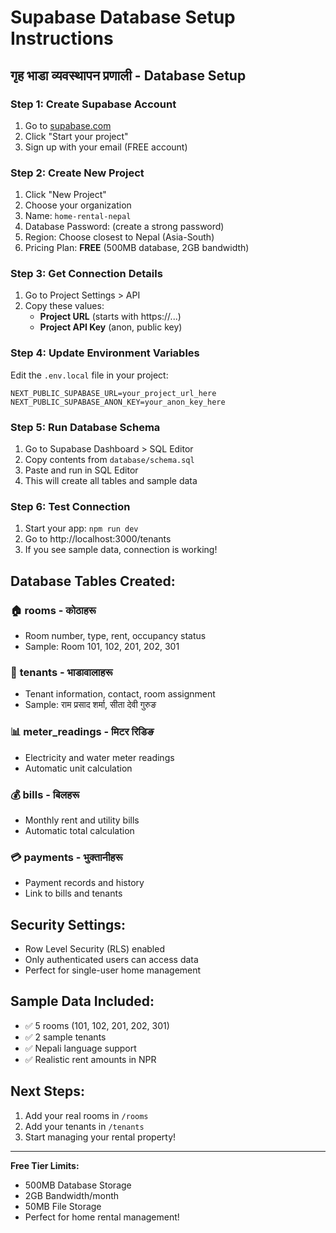 # Supabase Database Setup Instructions

## गृह भाडा व्यवस्थापन प्रणाली - Database Setup

### Step 1: Create Supabase Account
1. Go to [supabase.com](https://supabase.com)
2. Click "Start your project"
3. Sign up with your email (FREE account)

### Step 2: Create New Project
1. Click "New Project"
2. Choose your organization
3. Name: `home-rental-nepal`
4. Database Password: (create a strong password)
5. Region: Choose closest to Nepal (Asia-South)
6. Pricing Plan: **FREE** (500MB database, 2GB bandwidth)

### Step 3: Get Connection Details
1. Go to Project Settings > API
2. Copy these values:
   - **Project URL** (starts with https://...)
   - **Project API Key** (anon, public key)

### Step 4: Update Environment Variables
Edit the `.env.local` file in your project:

```env
NEXT_PUBLIC_SUPABASE_URL=your_project_url_here
NEXT_PUBLIC_SUPABASE_ANON_KEY=your_anon_key_here
```

### Step 5: Run Database Schema
1. Go to Supabase Dashboard > SQL Editor
2. Copy contents from `database/schema.sql`
3. Paste and run in SQL Editor
4. This will create all tables and sample data

### Step 6: Test Connection
1. Start your app: `npm run dev`
2. Go to http://localhost:3000/tenants
3. If you see sample data, connection is working!

## Database Tables Created:

### 🏠 **rooms** - कोठाहरू
- Room number, type, rent, occupancy status
- Sample: Room 101, 102, 201, 202, 301

### 👥 **tenants** - भाडावालाहरू  
- Tenant information, contact, room assignment
- Sample: राम प्रसाद शर्मा, सीता देवी गुरुङ

### 📊 **meter_readings** - मिटर रिडिङ
- Electricity and water meter readings
- Automatic unit calculation

### 💰 **bills** - बिलहरू
- Monthly rent and utility bills
- Automatic total calculation

### 💳 **payments** - भुक्तानीहरू
- Payment records and history
- Link to bills and tenants

## Security Settings:
- Row Level Security (RLS) enabled
- Only authenticated users can access data
- Perfect for single-user home management

## Sample Data Included:
- ✅ 5 rooms (101, 102, 201, 202, 301)
- ✅ 2 sample tenants
- ✅ Nepali language support
- ✅ Realistic rent amounts in NPR

## Next Steps:
1. Add your real rooms in `/rooms`
2. Add your tenants in `/tenants` 
3. Start managing your rental property!

---
**Free Tier Limits:**
- 500MB Database Storage
- 2GB Bandwidth/month  
- 50MB File Storage
- Perfect for home rental management!